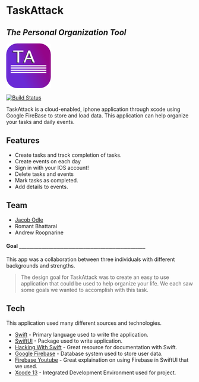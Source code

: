 # TaskAttack
## _The Personal Organization Tool_

![N|Solid](https://github.com/jodle001/TaskAttack/blob/main/TaskAttackIconAppSmall.png?raw=true)

[![Build Status](https://travis-ci.org/joemccann/dillinger.svg?branch=master)](https://github.com/jodle001/TaskAttack.git)

TaskAttack is a cloud-enabled, iphone application through xcode using Google FireBase to store and load data.  This application can help organize your tasks and daily events.



## Features

- Create tasks and track completion of tasks.
- Create events on each day
- Sign in with your IOS account!
- Delete tasks and events
- Mark tasks as completed.
- Add details to events.

## Team

- [Jacob Odle]
- Romant Bhattarai
- Andrew Roopnarine


#### Goal ___________________________________________________
This app was a collaboration between three individuals with different backgrounds and strengths. 
> The design goal for TaskAttack was to create an easy to use application
> that could be used to help organize your life. We each saw some goals we wanted to 
> accomplish with this task.  


## Tech

This application used many different sources and technologies.

- [Swift] - Primary language used to write the application.
- [SwiftUI] - Package used to write application.
- [Hacking With Swift] - Great resource for documentation with Swift.
- [Google Firebase] - Database system used to store user data.
- [Firebase Youtube] - Great explaination on using Firebase in SwiftUI that we used.
- [Xcode 13] - Integrated Development Environment used for project.



[//]: # (These are reference links used in the body of this note and get stripped out when the markdown processor does its job. There is no need to format nicely because it shouldn't be seen. Thanks SO - http://stackoverflow.com/questions/4823468/store-comments-in-markdown-syntax)

   [Jacob Odle]: <https://github.com/jodle001>
   [Swift]: <https://www.swift.org>
   [SwiftUI]: <https://developer.apple.com/xcode/swiftui/>
   [Hacking With Swift]: <https://www.hackingwithswift.com/quick-start/swiftui/what-is-swiftui>
   [Google Firebase]: <https://firebase.google.com>
   [Firebase Youtube]: <https://www.youtube.com/watch?v=4RUeW5rUcww>
   [Xcode 13]: <https://developer.apple.com/xcode/>
